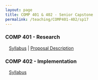 ```yaml
---
layout: page
title: COMP 401 & 402 - Senior Capstone
permalink: /teaching/COMP401-402/sp17
---
```


### COMP 401 - Research

&nbsp;&nbsp;&nbsp;[Syllabus](/teaching/COMP401-402/sp17/comp401-syllabus.pdf) |
[Proposal Description](/teaching/COMP401-402/sp17/comp401-proposal.pdf)  

### COMP 402 - Implementation

&nbsp;&nbsp;&nbsp;[Syllabus](/teaching/COMP401-402/sp17/comp402-syllabus.pdf)  
